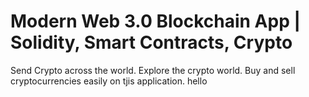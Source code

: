 # Modern Web 3.0 Blockchain App | Solidity, Smart Contracts, Crypto 

Send Crypto across the world. Explore the crypto world. Buy and sell cryptocurrencies easily on tjis application.
hello 

